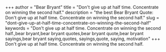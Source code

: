 +++
author = "Bear Bryant"
title = "Don't give up at half time. Concentrate on winning the second half."
description = "the best Bear Bryant Quote: Don't give up at half time. Concentrate on winning the second half."
slug = "dont-give-up-at-half-time-concentrate-on-winning-the-second-half"
keywords = "Don't give up at half time. Concentrate on winning the second half.,bear bryant,bear bryant quotes,bear bryant quote,bear bryant sayings,bear bryant saying,quotes, sayings,quote, saying, motivation"
+++
Don't give up at half time. Concentrate on winning the second half.
